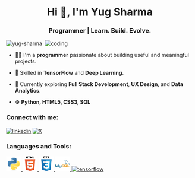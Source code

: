 <h1 align="center">Hi 👋, I'm Yug Sharma</h1>
<h3 align="center">Programmer | Learn. Build. Evolve.</h3>

<img align="right" alt="coding" width="400" src="https://user-images.githubusercontent.com/55389276/140866485-8fb1c876-9a8f-4d6a-98dc-08c4981eaf70.gif">
<p align="left"> <img src="https://komarev.com/ghpvc/?username=yug-sharma&label=Profile%20views&color=0e75b6&style=flat" alt="yug-sharma" /> </p>

- 👨‍💻 I'm a **programmer** passionate about building useful and meaningful projects.

- 🧠 Skilled in **TensorFlow** and **Deep Learning**.

- 🚀 Currently exploring **Full Stack Development**, **UX Design**, and **Data Analytics**.

- ⚙️ **Python, HTML5, CSS3, SQL**

<h3 align="left">Connect with me:</h3>
<p align="left">
<!-- Replace with your actual links -->
<a href="www.linkedin.com/in/yug-sharma-511541285" target="__blank"><img align="center" src="https://raw.githubusercontent.com/rahuldkjain/github-profile-readme-generator/master/src/images/icons/Social/linked-in-alt.svg" alt="linkedin" height="30" width="40" /></a>
<a href="https://x.com/Sharmaji_Yug" target="__blank"><img align="center" src="https://freelogopng.com/images/all_img/1690643591twitter-x-logo-png.png" alt="X" height="30" width="40" /></a>
</p>

<h3 align="left">Languages and Tools:</h3>
<p align="left">
  <a href="https://www.python.org/" target="__blank" rel="noreferrer"> 
    <img src="https://raw.githubusercontent.com/devicons/devicon/master/icons/python/python-original.svg" alt="python" width="40" height="40"/> 
  </a> 
  <a href="https://developer.mozilla.org/en-US/docs/Web/HTML" target="__blank" rel="noreferrer"> 
    <img src="https://raw.githubusercontent.com/devicons/devicon/master/icons/html5/html5-original-wordmark.svg" alt="html5" width="40" height="40"/> 
  </a> 
  <a href="https://developer.mozilla.org/en-US/docs/Web/CSS" target="__blank" rel="noreferrer"> 
    <img src="https://raw.githubusercontent.com/devicons/devicon/master/icons/css3/css3-original-wordmark.svg" alt="css3" width="40" height="40"/> 
  </a> 
  <a href="https://www.mysql.com/" target="__blank" rel="noreferrer"> 
    <img src="https://raw.githubusercontent.com/devicons/devicon/master/icons/mysql/mysql-original-wordmark.svg" alt="sql" width="40" height="40"/> 
  </a> 
  <a href="https://www.tensorflow.org/" target="__blank" rel="noreferrer"> 
    <img src="https://www.vectorlogo.zone/logos/tensorflow/tensorflow-icon.svg" alt="tensorflow" width="40" height="40"/> 
  </a>
